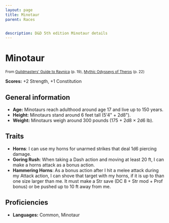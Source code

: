 ```yaml
---
layout: page
title: Minotaur
parent: Races


description: D&D 5th edition Minotaur details
---
```


# Minotaur

<small>From <a target="_blank" href="https://dnd.wizards.com/products/tabletop-games/rpg-products/guildmasters-guide-ravnica">Guildmasters' Guide to Ravnica</a> (p. 19), <a target="_blank" href="https://dnd.wizards.com/products/tabletop-games/rpg-products/mythic-odysseys-theros">Mythic Odysseys of Theros</a> (p. 22)</small>

**Scores:** +2 Strength, +1 Constitution

## General information

- **Age:** Minotaurs reach adulthood around age 17 and live up to 150 years.
- **Height:** Minotaurs stand around 6 feet tall (5'4" + 2d8").
- **Weight:** Minotaurs weigh around 300 pounds (175 + 2d8 × 2d6 lb).

## Traits

- **Horns**: I can use my horns for unarmed strikes that deal 1d6 piercing damage.
- **Goring Rush**: When taking a Dash action and moving at least 20 ft, I can make a horns attack as a bonus action.
- **Hammering Horns**: As a bonus action after I hit a melee attack during my Attack action, I can shove that target with my horns, if it is up to than one size larger than me. It must make a Str save (DC 8 + Str mod + Prof bonus) or be pushed up to 10 ft away from me.

## Proficiencies

- **Languages:** Common, Minotaur